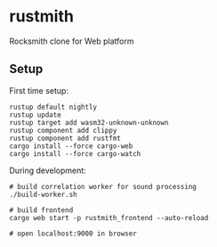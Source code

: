 # rustmith
Rocksmith clone for Web platform

## Setup

First time setup:

```shell
rustup default nightly
rustup update
rustup target add wasm32-unknown-unknown
rustup component add clippy
rustup component add rustfmt
cargo install --force cargo-web
cargo install --force cargo-watch
```

During development:

```shell
# build correlation worker for sound processing
./build-worker.sh

# build frontend
cargo web start -p rustmith_frontend --auto-reload

# open localhost:9000 in browser
```
